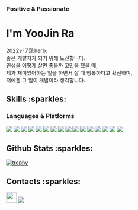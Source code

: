 <h3>Positive & Passionate</h3>
<h1>I'm YooJin Ra</h1>

<p>
  2022년 7월:herb:<br />
  좋은 개발자가 되기 위해 도전합니다.<br />
  인생을 어떻게 살면 좋을까 고민을 했을 때,<br />
  제가 재미있어하는 일을 하면서 살 때 행복하다고 확신하며,<br />
  저에겐 그 일이 개발이라 생각합니다.<br />
 </p>

<h2>Skills :sparkles:</h2>
<h3>Languages & Platforms</h3>
<p>
  <img src="https://img.shields.io/badge/JavaScript-F7DF1E?style=for-the-badge&logo=JavaScript&logoColor=black">
  <img src="https://img.shields.io/badge/React-61DAFB?style=for-the-badge&logo=React&logoColor=black">
  <img src="https://img.shields.io/badge/Create React App-09D3AC?style=for-the-badge&logo=Create React App&logoColor=black">
  <img src="https://img.shields.io/badge/Redux-764ABC?style=for-the-badge&logo=Redux&logoColor=white">
  <img src="https://img.shields.io/badge/React Router-CA4245?style=for-the-badge&logo=React Router&logoColor=white">
  <img src="https://img.shields.io/badge/Yarn-2C8EBB?style=for-the-badge&logo=Yarn&logoColor=white">
  <img src="https://img.shields.io/badge/Heroku-430098?style=for-the-badge&logo=Heroku&logoColor=white">
  <img src="https://img.shields.io/badge/Vercel-000000?style=for-the-badge&logo=Vercel&logoColor=white">
  <img src="https://img.shields.io/badge/styled-components-DB7093?style=for-the-badge&logo=styled-components&logoColor=white">
  <img src="https://img.shields.io/badge/HTML5-E34F26?style=for-the-badge&logo=HTML5&logoColor=white">
  <img src="https://img.shields.io/badge/CSS3-1572B6?style=for-the-badge&logo=CSS3&logoColor=white">
  <img src="https://img.shields.io/badge/Bootstrap-7952B3?style=for-the-badge&logo=Bootstrap&logoColor=white">
  <img src="https://img.shields.io/badge/Python-3776AB?style=for-the-badge&logo=Python&logoColor=white">
  <img src="https://img.shields.io/badge/Visual Studio Code-007ACC?style=for-the-badge&logo=Visual Studio Code&logoColor=white">
  <img src="https://img.shields.io/badge/PyCharm-000000?style=for-the-badge&logo=PyCharm&logoColor=white">
  <img src="https://img.shields.io/badge/GitHub Pages-222222?style=for-the-badge&logo=GitHub Pages&logoColor=white">
</p>

<h2>Github Stats :sparkles:</h2>

[![trophy](https://github-profile-trophy.vercel.app/?username=YooJinRa&margin-w=15&margin-h=15)](https://github.com/ryo-ma/github-profile-trophy)

<h2>Contacts :sparkles:</h2>
<div>
  <a href="https://www.instagram.com/dev___yoo/">
    <img src="https://img.shields.io/badge/@dev___yoo-E4405F?style=flat-square&logo=Instagram&logoColor=white" height="28px"/>
  </a>
  <a href="mailto:dev.rayoojin@gmail.com"><img src="https://img.shields.io/badge/dev.rayoojin@gmail.com-EA4335?style=for-the-badge&logo=Gmail&logoColor=white"></a>
</div>

